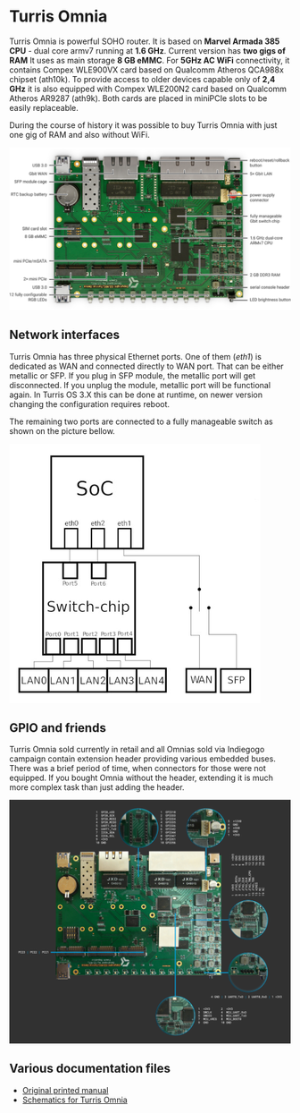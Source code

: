 # Turris Omnia

Turris Omnia is powerful SOHO router. It is based on **Marvel Armada 385 CPU** -
dual core armv7 running at **1.6 GHz**. Current version has **two gigs of RAM**
It uses as main storage **8 GB eMMC**. For **5GHz AC WiFi** connectivity, it
contains Compex WLE900VX card based on Qualcomm Atheros QCA988x chipset
(ath10k). To provide access to older devices capable only of **2,4 GHz** it is
also equipped with Compex WLE200N2 card based on Qualcomm Atheros AR9287
(ath9k). Both cards are placed in miniPCIe slots to be easily replaceable.

During the course of history it was possible to buy Turris Omnia with just one
gig of RAM and also without WiFi.

![Turris Omnia main board](omnia-board.jpg)

## Network interfaces

Turris Omnia has three physical Ethernet ports. One of them (_eth1_) is
dedicated as WAN and connected directly to WAN port. That can be either metallic
or SFP. If you plug in SFP module, the metallic port will get disconnected. If
you unplug the module, metallic port will be functional again. In Turris OS 3.X
this can be done at runtime, on newer version changing the configuration
requires reboot.

The remaining two ports are connected to a fully manageable switch as shown on
the picture bellow.

![Turris Omnia network interfaces](omnia-net.jpg)

## GPIO and friends

Turris Omnia sold currently in retail and all Omnias sold via Indiegogo
campaign contain extension header providing various embedded buses. There was a
brief period of time, when connectors for those were not equipped. If you bought
Omnia without the header, extending it is much more complex task than just
adding the header.

![Turris Omnia pins](omnia-pinout.png)

## Various documentation files

* [Original printed manual](omnia_manual_en.pdf)
* [Schematics for Turris Omnia](rtrom01-schema.pdf)
